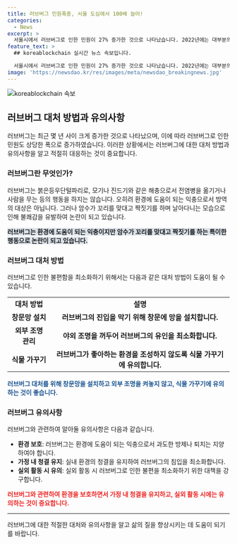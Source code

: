 ```yaml
---
title: 러브버그 민원폭증, 서울 도심에서 100배 늘어!
categories:
  - News
excerpt: >
  서울시에서 러브버그로 인한 민원이 27% 증가한 것으로 나타났습니다. 2022년에는 대부분의 민원이 은평, 서대문, 마포구에 집중됐지만, 2023년에는 25개 자치구 전역에서 발생했습니다. 특히, 강서구와 성북구에서 민원이 폭발적으로 늘어났는데, 강서구는 100배 이상, 성북구는 70배 이상 민원이 증가했습니다. 러브버그는 환경에 도움이 되는 익충이지만, 논란은 여전히 계속되고 있습니다.
feature_text: >
  ## koreablockchain 실시간 뉴스 속보입니다.

  서울시에서 러브버그로 인한 민원이 27% 증가한 것으로 나타났습니다. 2022년에는 대부분의 민원이 은평, 서대문, 마포구에 집중됐지만, 2023년에는 25개 자치구 전역에서 발생했습니다. 특히, 강서구와 성북구에서 민원이 폭발적으로 늘어났는데, 강서구는 100배 이상, 성북구는 70배 이상 민원이 증가했습니다. 러브버그는 환경에 도움이 되는 익충이지만, 논란은 여전히 계속되고 있습니다.
image: 'https://newsdao.kr/res/images/meta/newsdao_breakingnews.jpg'
---
```

![koreablockchain 속보](https://newsdao.kr/res/images/meta/newsdao_breakingnews.jpg)

<h2 data-ke-size="size26">러브버그 대처 방법과 유의사항</h2>

<p data-ke-size="size16">러브버그는 최근 몇 년 사이 크게 증가한 것으로 나타났으며, 이에 따라 러브버그로 인한 민원도 상당한 폭으로 증가하였습니다. 이러한 상황에서는 러브버그에 대한 대처 방법과 유의사항을 알고 적절히 대응하는 것이 중요합니다.</p>

<h3>러브버그란 무엇인가?</h3>

<p data-ke-size="size16">러브버그는 붉은등우단털파리로, 모기나 진드기와 같은 해충으로서 전염병을 옮기거나 사람을 무는 등의 행동을 하지는 않습니다. 오히려 환경에 도움이 되는 익충으로서 방역의 대상은 아닙니다. 그러나 암수가 꼬리를 맞대고 짝짓기를 하며 날아다니는 모습으로 인해 불쾌감을 유발하여 논란이 되고 있습니다.</p>

<p><b><span style="background-color: #21538527;">러브버그는 환경에 도움이 되는 익충이지만 암수가 꼬리를 맞대고 짝짓기를 하는 특이한 행동으로 논란이 되고 있습니다.</span></b></p>

<h3>러브버그 대처 방법</h3>

<p data-ke-size="size16">러브버그로 인한 불편함을 최소화하기 위해서는 다음과 같은 대처 방법이 도움이 될 수 있습니다.</p>

<table>
  <tr>
    <td style="text-align: center; height: 17px;"><b>대처 방법</b></td>
    <td style="text-align: center; height: 17px;"><b>설명</b></td>
  </tr>
  <tr>
    <td style="text-align: center; height: 17px;"><b>창문망 설치</b></td>
    <td style="text-align: center; height: 17px;"><b>러브버그의 진입을 막기 위해 창문에 망을 설치합니다.</b></td>
  </tr>
  <tr>
    <td style="text-align: center; height: 17px;"><b>외부 조명 관리</b></td>
    <td style="text-align: center; height: 17px;"><b>야외 조명을 꺼두어 러브버그의 유인을 최소화합니다.</b></td>
  </tr>
  <tr>
    <td style="text-align: center; height: 17px;"><b>식물 가꾸기</b></td>
    <td style="text-align: center; height: 17px;"><b>러브버그가 좋아하는 환경을 조성하지 않도록 식물 가꾸기에 유의합니다.</b></td>
  </tr>
</table>

<p><b><span style="color: #1a5490;">러브버그 대처를 위해 창문망을 설치하고 외부 조명을 켜놓지 않고, 식물 가꾸기에 유의하는 것이 좋습니다.</span></b></p>

<h3>러브버그 유의사항</h3>

<p data-ke-size="size16">러브버그와 관련하여 알아둘 유의사항은 다음과 같습니다.</p>

<ul>
  <li><b>환경 보호</b>: 러브버그는 환경에 도움이 되는 익충으로서 과도한 방제나 퇴치는 지양하여야 합니다.</li>
  <li><b>가정 내 청결 유지</b>: 실내 환경의 청결을 유지하여 러브버그의 침입을 최소화합니다.</li>
  <li><b>실외 활동 시 유의</b>: 실외 활동 시 러브버그로 인한 불편을 최소화하기 위한 대책을 강구합니다.</li>
</ul>

<p><b><span style="color: #ee2323;">러브버그와 관련하여 환경을 보호하면서 가정 내 청결을 유지하고, 실외 활동 시에는 유의하는 것이 중요합니다.</span></b></p>

<hr>

<p data-ke-size="size16">러브버그에 대한 적절한 대처와 유의사항을 알고 삶의 질을 향상시키는 데 도움이 되기를 바랍니다.</p>

